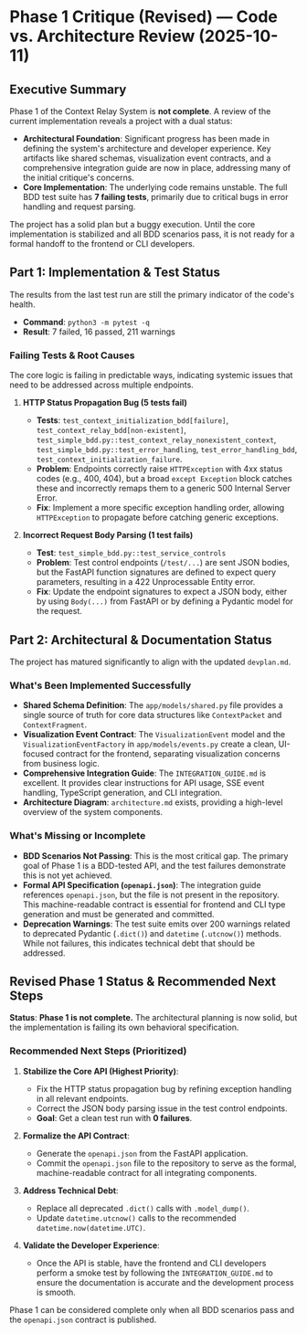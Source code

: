 # Phase 1 Critique (Revised) — Code vs. Architecture Review (2025-10-11)

## Executive Summary
Phase 1 of the Context Relay System is **not complete**. A review of the current implementation reveals a project with a dual status:
- **Architectural Foundation**: Significant progress has been made in defining the system's architecture and developer experience. Key artifacts like shared schemas, visualization event contracts, and a comprehensive integration guide are now in place, addressing many of the initial critique's concerns.
- **Core Implementation**: The underlying code remains unstable. The full BDD test suite has **7 failing tests**, primarily due to critical bugs in error handling and request parsing.

The project has a solid plan but a buggy execution. Until the core implementation is stabilized and all BDD scenarios pass, it is not ready for a formal handoff to the frontend or CLI developers.

## Part 1: Implementation & Test Status
The results from the last test run are still the primary indicator of the code's health.

- **Command**: `python3 -m pytest -q`
- **Result**: 7 failed, 16 passed, 211 warnings

### Failing Tests & Root Causes
The core logic is failing in predictable ways, indicating systemic issues that need to be addressed across multiple endpoints.

1.  **HTTP Status Propagation Bug (5 tests fail)**
    -   **Tests**: `test_context_initialization_bdd[failure]`, `test_context_relay_bdd[non-existent]`, `test_simple_bdd.py::test_context_relay_nonexistent_context`, `test_simple_bdd.py::test_error_handling`, `test_error_handling_bdd`, `test_context_initialization_failure`.
    -   **Problem**: Endpoints correctly raise `HTTPException` with 4xx status codes (e.g., 400, 404), but a broad `except Exception` block catches these and incorrectly remaps them to a generic 500 Internal Server Error.
    -   **Fix**: Implement a more specific exception handling order, allowing `HTTPException` to propagate before catching generic exceptions.

2.  **Incorrect Request Body Parsing (1 test fails)**
    -   **Test**: `test_simple_bdd.py::test_service_controls`
    -   **Problem**: Test control endpoints (`/test/...`) are sent JSON bodies, but the FastAPI function signatures are defined to expect query parameters, resulting in a 422 Unprocessable Entity error.
    -   **Fix**: Update the endpoint signatures to expect a JSON body, either by using `Body(...)` from FastAPI or by defining a Pydantic model for the request.

## Part 2: Architectural & Documentation Status
The project has matured significantly to align with the updated `devplan.md`.

### What's Been Implemented Successfully
-   **Shared Schema Definition**: The `app/models/shared.py` file provides a single source of truth for core data structures like `ContextPacket` and `ContextFragment`.
-   **Visualization Event Contract**: The `VisualizationEvent` model and the `VisualizationEventFactory` in `app/models/events.py` create a clean, UI-focused contract for the frontend, separating visualization concerns from business logic.
-   **Comprehensive Integration Guide**: The `INTEGRATION_GUIDE.md` is excellent. It provides clear instructions for API usage, SSE event handling, TypeScript generation, and CLI integration.
-   **Architecture Diagram**: `architecture.md` exists, providing a high-level overview of the system components.

### What's Missing or Incomplete
-   **BDD Scenarios Not Passing**: This is the most critical gap. The primary goal of Phase 1 is a BDD-tested API, and the test failures demonstrate this is not yet achieved.
-   **Formal API Specification (`openapi.json`)**: The integration guide references `openapi.json`, but the file is not present in the repository. This machine-readable contract is essential for frontend and CLI type generation and must be generated and committed.
-   **Deprecation Warnings**: The test suite emits over 200 warnings related to deprecated Pydantic (`.dict()`) and `datetime` (`.utcnow()`) methods. While not failures, this indicates technical debt that should be addressed.

## Revised Phase 1 Status & Recommended Next Steps

**Status**: **Phase 1 is not complete.** The architectural planning is now solid, but the implementation is failing its own behavioral specification.

### Recommended Next Steps (Prioritized)

1.  **Stabilize the Core API (Highest Priority)**:
    -   Fix the HTTP status propagation bug by refining exception handling in all relevant endpoints.
    -   Correct the JSON body parsing issue in the test control endpoints.
    -   **Goal**: Get a clean test run with **0 failures**.

2.  **Formalize the API Contract**:
    -   Generate the `openapi.json` from the FastAPI application.
    -   Commit the `openapi.json` file to the repository to serve as the formal, machine-readable contract for all integrating components.

3.  **Address Technical Debt**:
    -   Replace all deprecated `.dict()` calls with `.model_dump()`.
    -   Update `datetime.utcnow()` calls to the recommended `datetime.now(datetime.UTC)`.

4.  **Validate the Developer Experience**:
    -   Once the API is stable, have the frontend and CLI developers perform a smoke test by following the `INTEGRATION_GUIDE.md` to ensure the documentation is accurate and the development process is smooth.

Phase 1 can be considered complete only when all BDD scenarios pass and the `openapi.json` contract is published.
